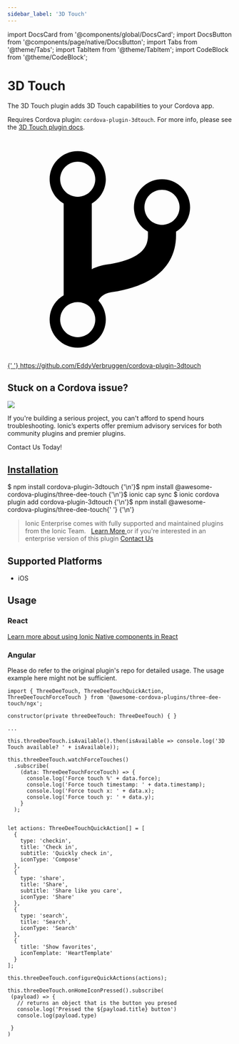 ```yaml
---
sidebar_label: '3D Touch'
---
```


import DocsCard from '@components/global/DocsCard';
import DocsButton from '@components/page/native/DocsButton';
import Tabs from '@theme/Tabs';
import TabItem from '@theme/TabItem';
import CodeBlock from '@theme/CodeBlock';

# 3D Touch

The 3D Touch plugin adds 3D Touch capabilities to your Cordova app.

Requires Cordova plugin: `cordova-plugin-3dtouch`. For more info, please see the [3D Touch plugin docs](https://github.com/EddyVerbruggen/cordova-plugin-3dtouch).

<p>
  <a
    href="https://github.com/EddyVerbruggen/cordova-plugin-3dtouch"
    target="_blank"
    rel="noopener"
    className="git-link"
  >
    <svg viewBox="0 0 512 512">
      <path d="M416 160c0-35.3-28.7-64-64-64s-64 28.7-64 64c0 23.7 12.9 44.3 32 55.4v8.6c0 19.9-7.8 33.7-25.3 44.9-15.4 9.8-38.1 17.1-67.5 21.5-14 2.1-25.7 6-35.2 10.7V151.4c19.1-11.1 32-31.7 32-55.4 0-35.3-28.7-64-64-64S96 60.7 96 96c0 23.7 12.9 44.3 32 55.4v209.2c-19.1 11.1-32 31.7-32 55.4 0 35.3 28.7 64 64 64s64-28.7 64-64c0-16.6-6.3-31.7-16.7-43.1 1.9-4.9 9.7-16.3 29.4-19.3 38.8-5.8 68.9-15.9 92.3-30.8 36-22.8 55-57 55-98.8v-8.6c19.1-11.1 32-31.7 32-55.4zM160 56c22.1 0 40 17.9 40 40s-17.9 40-40 40-40-17.9-40-40 17.9-40 40-40zm0 400c-22.1 0-40-17.9-40-40s17.9-40 40-40 40 17.9 40 40-17.9 40-40 40zm192-256c-22.1 0-40-17.9-40-40s17.9-40 40-40 40 17.9 40 40-17.9 40-40 40z"></path>
    </svg>{' '}
    https://github.com/EddyVerbruggen/cordova-plugin-3dtouch
  </a>
</p>

<h2>Stuck on a Cordova issue?</h2>
<DocsCard
  className="cordova-ee-card"
  header="Don't waste precious time on plugin issues."
  href="https://ionicframework.com/sales?product_of_interest=Ionic%20Native"
>
  <div>
    <img src="/docs/icons/native-cordova-bot.png" class="cordova-ee-img" />
    <p>
      If you're building a serious project, you can't afford to spend hours troubleshooting. Ionic’s experts offer
      premium advisory services for both community plugins and premier plugins.
    </p>
    <DocsButton className="native-ee-detail">Contact Us Today!</DocsButton>
  </div>
</DocsCard>

<h2 id="installation">
  <a href="#installation">Installation</a>
</h2>
<Tabs
  groupId="runtime"
  defaultValue="Capacitor"
  values={[
    { value: 'Capacitor', label: 'Capacitor' },
    { value: 'Cordova', label: 'Cordova' },
    { value: 'Enterprise', label: 'Enterprise' },
  ]}
>
  <TabItem value="Capacitor">
    <CodeBlock className="language-shell">
      $ npm install cordova-plugin-3dtouch {'\n'}$ npm install @awesome-cordova-plugins/three-dee-touch {'\n'}$ ionic
      cap sync
    </CodeBlock>
  </TabItem>
  <TabItem value="Cordova">
    <CodeBlock className="language-shell">
      $ ionic cordova plugin add cordova-plugin-3dtouch {'\n'}$ npm install @awesome-cordova-plugins/three-dee-touch{' '}
      {'\n'}
    </CodeBlock>
  </TabItem>
  <TabItem value="Enterprise">
    <blockquote>
      Ionic Enterprise comes with fully supported and maintained plugins from the Ionic Team. &nbsp;
      <a class="btn" href="https://ionic.io/docs/premier-plugins">
        Learn More
      </a> or if you're interested in an enterprise version of this plugin <a
        class="btn"
        href="https://ionicframework.com/sales?product_of_interest=Ionic%20Enterprise%20Engine"
      >
        Contact Us
      </a>
    </blockquote>
  </TabItem>
</Tabs>

## Supported Platforms

- iOS

## Usage

### React

[Learn more about using Ionic Native components in React](../native-community.md#react)

### Angular

Please do refer to the original plugin's repo for detailed usage. The usage example here might not be sufficient.

```tsx
import { ThreeDeeTouch, ThreeDeeTouchQuickAction, ThreeDeeTouchForceTouch } from '@awesome-cordova-plugins/three-dee-touch/ngx';

constructor(private threeDeeTouch: ThreeDeeTouch) { }

...

this.threeDeeTouch.isAvailable().then(isAvailable => console.log('3D Touch available? ' + isAvailable));

this.threeDeeTouch.watchForceTouches()
  .subscribe(
    (data: ThreeDeeTouchForceTouch) => {
      console.log('Force touch %' + data.force);
      console.log('Force touch timestamp: ' + data.timestamp);
      console.log('Force touch x: ' + data.x);
      console.log('Force touch y: ' + data.y);
    }
  );


let actions: ThreeDeeTouchQuickAction[] = [
  {
    type: 'checkin',
    title: 'Check in',
    subtitle: 'Quickly check in',
    iconType: 'Compose'
  },
  {
    type: 'share',
    title: 'Share',
    subtitle: 'Share like you care',
    iconType: 'Share'
  },
  {
    type: 'search',
    title: 'Search',
    iconType: 'Search'
  },
  {
    title: 'Show favorites',
    iconTemplate: 'HeartTemplate'
  }
];

this.threeDeeTouch.configureQuickActions(actions);

this.threeDeeTouch.onHomeIconPressed().subscribe(
 (payload) => {
   // returns an object that is the button you presed
   console.log('Pressed the ${payload.title} button')
   console.log(payload.type)

 }
)
```
